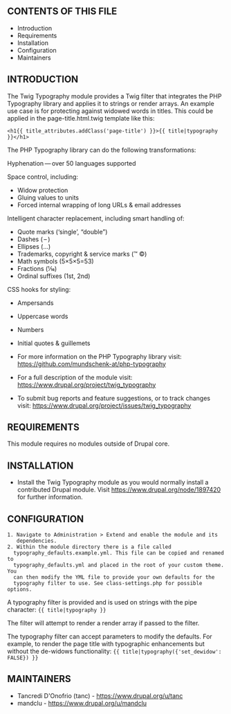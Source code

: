 CONTENTS OF THIS FILE
---------------------

 * Introduction
 * Requirements
 * Installation
 * Configuration
 * Maintainers


INTRODUCTION
------------

The Twig Typography module provides a Twig filter that integrates the PHP
Typography library and applies it to strings or render arrays. An example
use case is for protecting against widowed words in titles. This could be
applied in the page-title.html.twig template like this:

``<h1{{ title_attributes.addClass('page-title') }}>{{ title|typography }}</h1>``

The PHP Typography library can do the following transformations:

Hyphenation — over 50 languages supported

Space control, including:
 * Widow protection
 * Gluing values to units
 * Forced internal wrapping of long URLs & email addresses

Intelligent character replacement, including smart handling of:
 * Quote marks (‘single’, “double”)
 * Dashes ( – )
 * Ellipses (…)
 * Trademarks, copyright & service marks (™ ©)
 * Math symbols (5×5×5=53)
 * Fractions (1⁄16)
 * Ordinal suffixes (1st, 2nd)

CSS hooks for styling:
 * Ampersands
 * Uppercase words
 * Numbers
 * Initial quotes & guillemets

 * For more information on the PHP Typography library visit:
   https://github.com/mundschenk-at/php-typography

 * For a full description of the module visit:
   https://www.drupal.org/project/twig_typography

 * To submit bug reports and feature suggestions, or to track changes visit:
   https://www.drupal.org/project/issues/twig_typography


REQUIREMENTS
------------

This module requires no modules outside of Drupal core.


INSTALLATION
------------

 * Install the Twig Typography module as you would normally install a
   contributed Drupal module. Visit https://www.drupal.org/node/1897420 for
   further information.


CONFIGURATION
-------------

    1. Navigate to Administration > Extend and enable the module and its
       dependencies.
    2. Within the module directory there is a file called
      typography_defaults.example.yml. This file can be copied and renamed to
      typography_defaults.yml and placed in the root of your custom theme. You
      can then modify the YML file to provide your own defaults for the
      typography filter to use. See class-settings.php for possible options.


A typography filter is provided and is used on strings with the pipe character:
```{{ title|typography }}```

The filter will attempt to render a render array if passed to the filter.

The typography filter can accept parameters to modify the defaults. For example,
to render the page title with typographic enhancements but without the de-widows
functionality:
```{{ title|typography({'set_dewidow': FALSE}) }}```


MAINTAINERS
-----------

 * Tancredi D'Onofrio (tanc) - https://www.drupal.org/u/tanc
 * mandclu - https://www.drupal.org/u/mandclu
